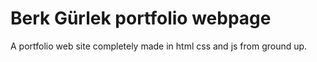 # Berk Gürlek portfolio webpage

A portfolio web site completely made in html css and js from ground up.

